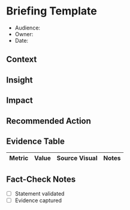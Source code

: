 # Briefing Template

- Audience:
- Owner:
- Date:

## Context

## Insight

## Impact

## Recommended Action

## Evidence Table

| Metric | Value | Source Visual | Notes |
| --- | --- | --- | --- |

## Fact-Check Notes

- [ ] Statement validated
- [ ] Evidence captured
